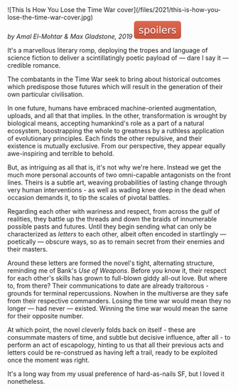 <!--
.. title: This Is How You Lose the Time War
.. slug: this-is-how-you-lose-the-time-war
.. date: 2021-11-17 14:49:26 UTC-06:00
.. tags: media,fiction,book,novella,science-fiction
-->

<span style="float: left">
![This Is How You Lose the Time War cover](/files/2021/this-is-how-you-lose-the-time-war-cover.jpg)
</span>

*by Amal El-Mohtar & Max Gladstone, 2019* ![spoilers](/files/spoilers.svg)

It's a marvellous literary romp, deploying the tropes and language of science
fiction to deliver a scintillatingly poetic payload of — dare I say it —
credible romance.

The combatants in the Time War seek to bring about historical outcomes which
predispose those futures which will result in the generation of their own
particular civilisation.

In one future, humans have embraced machine-oriented augmentation, uploads,
and all that that implies. In the other, transformation is wrought by
biological means, accepting humankind's role as a part of a natural ecosystem,
boostrapping the whole to greatness by a ruthless application of evolutionary
principles. Each finds the other repulsive, and their existence is mutually
exclusive. From our perspective, they appear equally awe-inspiring and terrible
to behold.

But, as intriguing as all that is, it's not why we're here. Instead we get
the much more personal accounts of two omni-capable antagonists on the front
lines. Theirs is a subtle art, weaving probabilities of lasting change through
very human interventions - as well as wading knee deep in the dead when
occasion demands it, to tip the scales of pivotal battles.

Regarding each other with wariness and respect, from across the gulf of
realities, they battle up the threads and down the braids of innumerable
possible pasts and futures. Until they begin sending what can only be
characterized as *letters* to each other, albeit often encoded in startlingly
— poetically — obscure ways, so as to remain secret from their enemies and
their masters.

Around these letters are formed the novel's tight, alternating structure,
reminding me of Bank's *Use of Weapons*. Before you know it, their respect for
each other's skills has grown to full-blown giddy all-out love. But where to,
from there? Their communications to date are already traitorous - grounds for
terminal repercussions. Nowhen in the multiverse are they safe from their
respective commanders. Losing the time war would mean they no longer — had
never — existed. Winning the time war would mean the same for their opposite
number.

At which point, the novel cleverly folds back on itself - these are consummate
masters of time, and subtle but decisive influence, after all - to perform an
act of escapology, hinting to us that all their previous acts and letters could
be re-construed as having left a trail, ready to be exploited once the moment
was right.

It's a long way from my usual preference of hard-as-nails SF, but I loved it
nonetheless.

<br style="clear: left" />

